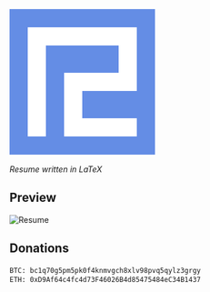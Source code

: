![favicon](favicon.png)

*Resume written in LaTeX*

## Preview

![Resume](https://user-images.githubusercontent.com/84932056/174192611-a7556c9e-f1e6-41d0-9f61-8012846ae459.png)

## Donations
```
BTC: bc1q70g5pm5pk0f4knmvgch8xlv98pvq5qylz3grgy
ETH: 0xD9Af64c4fc4d73F46026B4d85475484eC34B1437
```
